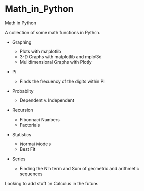 # Math_in_Python
Math in Python

A collection of some math functions in Python. 

* Graphing
  * Plots with matplotlib
  * 3-D Graphs with matplotlib and mplot3d
  * Mulidimensional Graphs with Plotly

* Pi
  * Finds the frequency of the digits within PI

* Probabilty
  * Dependent v. Independent

* Recursion
  * Fibonnaci Numbers
  * Factorials
 
* Statistics
  * Normal Models
  * Best Fit

* Series
  * Finding the Nth term and Sum of geometric and arithmetic sequences
  
Looking to add stuff on Calculus in the future.
